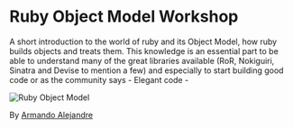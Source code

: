 # Ruby Object Model Workshop

A short introduction to the world of ruby and its Object Model, how ruby builds objects and treats them. This knowledge is an essential part to be able to understand many of the great libraries available (RoR, Nokiguiri, Sinatra and Devise to mention a few) and especially to start building good code or as the community says - Elegant code -

![Ruby Object Model](https://lanbochen.files.wordpress.com/2012/02/ruby_object_model.png)

By [Armando Alejandre](https://www.linkedin.com/in/miguel-armando-alejandre-montemayor-a869a469/)